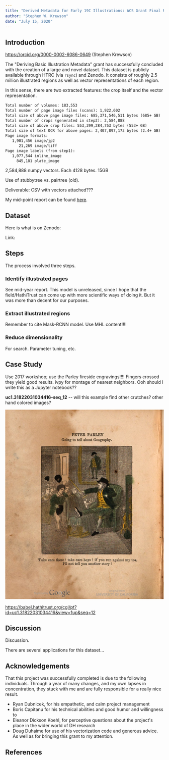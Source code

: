 ```yaml
---
title: "Derived Metadata for Early 19C Illustrations: ACS Grant Final Report"
author: "Stephen W. Krewson"
date: "July 15, 2020"
---
```


## Introduction

https://orcid.org/0000-0002-6086-0649 (Stephen Krewson)

The "Deriving Basic Illustration Metadata" grant has successfully concluded with the creation of a large and novel dataset. This dataset is publicly available through HTRC (via `rsync`) and Zenodo. It consists of roughly 2.5 million illustrated regions as well as vector representations of each region.

In this sense, there are two extracted features: the crop itself and the vector representation.

```
Total number of volumes: 183,553
Total number of page image files (scans): 1,922,602
Total size of above page image files: 685,371,546,511 bytes (685+ GB)
Total number of crops (generated in step2): 2,584,888
Total size of above crop files: 553,399,284,753 bytes (553+ GB)
Total size of text OCR for above pages: 2,407,897,173 bytes (2.4+ GB)
Page image formats:
   1,901,456 image/jp2
      21,269 image/tiff
Page image labels (from step1):
   1,077,544 inline_image
     845,181 plate_image
```

2,584,888 numpy vectors. Each 4128 bytes. 15GB

Use of stubbytree vs. pairtree (old).

Deliverable: CSV with vectors attached???

My mid-point report can be found [here](https://wiki.htrc.illinois.edu/display/COM/A+Half-Century+of+Illustrated+Pages%3A+ACS+Lab+Notes).

## Dataset 

Here is what is on Zenodo:

Link: 

## Steps

The process involved three steps.

### Identify illustrated pages

See mid-year report. This model is unreleased, since I hope that the field/HathiTrust can come up with more scientific ways of doing it. But it was more than decent for our purposes.

### Extract illustrated regions

Remember to cite Mask-RCNN model. Use MHL content!!!!

### Reduce dimensionality

For search. Parameter tuning, etc.

## Case Study

Use 2017 workshop; use the Parley fireside engravings!!!! Fingers crossed they yield good results. ivpy for montage of nearest neighbors. Ooh should I write this as a Jupyter notebook??

**uc1.31822031034416-seq_12** -- will this example find other crutches? other hand colored images?

![](img/uc1.31822031034416-seq_12.jpg)

https://babel.hathitrust.org/cgi/pt?id=uc1.31822031034416&view=1up&seq=12

## Discussion

Discussion.

There are several applications for this dataset...

## Acknowledgements

That this project was successfully completed is due to the following individuals. Through a year of many changes, and my own lapses in concentration, they stuck with me and are fully responsible for a really nice result.

- Ryan Dubnicek, for his empathetic,  and calm project management
- Boris Capitanu for his technical abilities and good humor and willingness to 
- Eleanor Dickson Koehl, for perceptive questions about the project's place in the wider world of DH research
- Doug Duhaime for use of his vectorization code and generous advice. As well as for bringing this grant to my attention.

## References